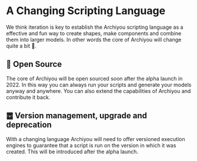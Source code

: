 # A Changing Scripting Language

We think iteration is key to establish the Archiyou scripting language as a effective and fun way to create shapes, make components and combine them into larger models. In other words the core of Archiyou will change quite a bit 🌷.

## 👐 Open Source

The core of Archiyou will be open sourced soon after the alpha launch in 2022. In this way you can always run your scripts and generate your models anyway and anywhere. You can also extend the capabilities of Archiyou and contribute it back. 

## ䷉ Version management, upgrade and deprecation

With a changing language Archiyou will need to offer versioned execution engines to guarantee that a script is run on the version in which it was created. This will be introduced after the alpha launch.











